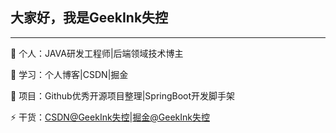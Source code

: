 ## 大家好，我是GeekInk失控

------

🔭 个人：JAVA研发工程师|后端领域技术博主

📖 学习：个人博客|CSDN|掘金

🌱 项目：Github优秀开源项目整理|SpringBoot开发脚手架

⚡ 干货：[CSDN@GeekInk失控](https://blog.csdn.net/adobe754?spm=1010.2135.3001.5343)|[掘金@GeekInk失控](https://juejin.cn/user/697547934930522)


